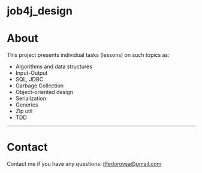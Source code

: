 # job4j_design

# About

This project presents individual tasks (lessons) on such topics as:

- Algorithms and data structures
- Input-Output
- SQL, JDBC
- Garbage Collection
- Object-oriented design
- Serialization
- Generics
- Zip util
- TDD

***

# Contact

Contact me if you have any questions: itfedorovsa@gmail.com
